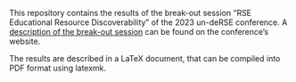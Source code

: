 This repository contains the results of the break-out session “RSE Educational Resource Discoverability” of the 2023 un-deRSE conference. A [description of the break-out session](https://un-derse23.sciencesconf.org/data/program/bos_18.html) can be found on the conference’s website.

The results are described in a LaTeX document, that can be compiled into PDF format using latexmk.
